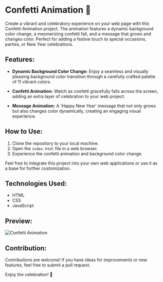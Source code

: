 # Confetti Animation 🎉

Create a vibrant and celebratory experience on your web page with this Confetti Animation project. The animation features a dynamic background color change, a mesmerizing confetti fall, and a message that grows and changes color. Perfect for adding a festive touch to special occasions, parties, or New Year celebrations.

## Features:

- **Dynamic Background Color Change:** Enjoy a seamless and visually pleasing background color transition through a carefully crafted palette of 11 vibrant colors.

- **Confetti Animation:** Watch as confetti gracefully falls across the screen, adding an extra layer of celebration to your web project.

- **Message Animation:** A 'Happy New Year' message that not only grows but also changes color dynamically, creating an engaging visual experience.

## How to Use:

1. Clone the repository to your local machine.
2. Open the `index.html` file in a web browser.
3. Experience the confetti animation and background color change.

Feel free to integrate this project into your own web applications or use it as a base for further customization.

## Technologies Used:

- HTML
- CSS
- JavaScript

## Preview:

![Confetti Animation](./preview.gif)

## Contribution:

Contributions are welcome! If you have ideas for improvements or new features, feel free to submit a pull request.

Enjoy the celebration! 🎉
